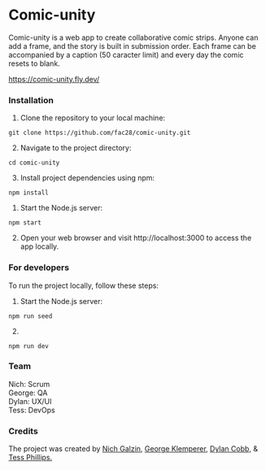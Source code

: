 # Comic-unity

Comic-unity is a web app to create collaborative comic strips. Anyone can add a frame, and the story is built in submission order. Each frame can be accompanied by a caption (50 caracter limit) and every day the comic resets to blank.

https://comic-unity.fly.dev/

### Installation

1. Clone the repository to your local machine:

```shell
git clone https://github.com/fac28/comic-unity.git
```

2. Navigate to the project directory:

```shell
cd comic-unity
```

3. Install project dependencies using npm:

```shell
npm install
```
1. Start the Node.js server:

```shell
npm start
```

2. Open your web browser and visit http://localhost:3000 to access the app locally.

### For developers

To run the project locally, follow these steps:

1. Start the Node.js server:

```shell
npm run seed
```

2.

```shell
npm run dev
```

### Team

Nich: Scrum <br>
George: QA <br>
Dylan: UX/UI <br>
Tess: DevOps

### Credits

The project was created by <a href="https://github.com/nichgalzin">Nich Galzin</a>, <a href="https://github.com/GeorgeKlemperer">George Klemperer</a>, <a href="https://github.com/dylancobb">Dylan  Cobb,</a> & <a href="https://github.com/tess-phillips">Tess Phillips.</a>
